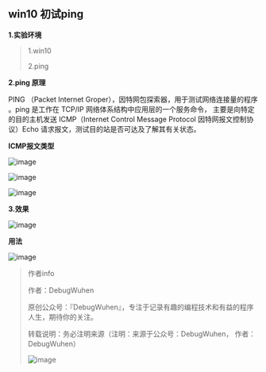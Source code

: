 ## win10 初试ping

**1.实验环境**

>1.win10
>
>2.ping

**2.ping 原理**

PING （Packet Internet Groper），因特网包探索器，用于测试网络连接量的程序 。ping 是工作在 TCP/IP 网络体系结构中应用层的一个服务命令， 主要是向特定的目的主机发送 ICMP（Internet Control Message Protocol 因特网报文控制协议）Echo 请求报文，测试目的站是否可达及了解其有关状态。


**ICMP报文类型**

![image](https://user-images.githubusercontent.com/48900845/112760105-6f941780-9028-11eb-975d-f7638cba2210.png)

![image](https://user-images.githubusercontent.com/48900845/112760111-7589f880-9028-11eb-9449-33d01405d1dd.png)

![image](https://user-images.githubusercontent.com/48900845/112760117-7b7fd980-9028-11eb-8b6f-acab18de73e7.png)

**3.效果**

![image](https://user-images.githubusercontent.com/48900845/112760122-820e5100-9028-11eb-81f5-90993b4f48f9.png)

**用法**

![image](https://user-images.githubusercontent.com/48900845/112760130-8c304f80-9028-11eb-87b3-2d5bd0cf92a4.png)




>作者info
>
>作者：DebugWuhen
>
>原创公众号：『DebugWuhen』，专注于记录有趣的编程技术和有益的程序人生，期待你的关注。
>
>转载说明：务必注明来源（注明：来源于公众号：DebugWuhen， 作者：DebugWuhen）
>
>![image](https://user-images.githubusercontent.com/48900845/112752163-3b0e6480-9004-11eb-899d-66ddef749c2b.png)
